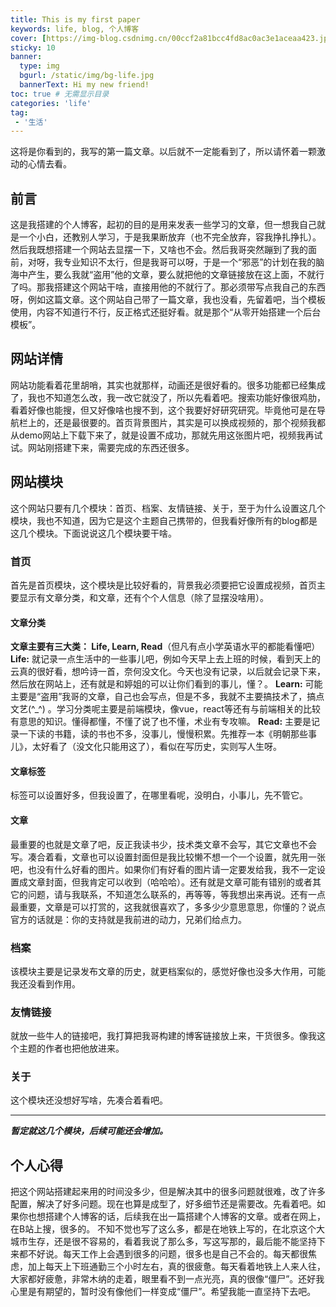 ```yaml
---
title: This is my first paper
keywords: life, blog, 个人博客
cover: [https://img-blog.csdnimg.cn/00ccf2a81bcc4fd8ac0ac3e1aceaa423.jpeg]
sticky: 10
banner: 
  type: img
  bgurl: /static/img/bg-life.jpg
  bannerText: Hi my new friend!
toc: true # 无需显示目录
categories: 'life'
tag: 
 - '生活'
---
```

这将是你看到的，我写的第一篇文章。以后就不一定能看到了，所以请怀着一颗激动的心情去看。

## 前言
这是我搭建的个人博客，起初的目的是用来发表一些学习的文章，但一想我自己就是一个小白，还教别人学习，于是我果断放弃（也不完全放弃，容我挣扎挣扎）。然后我既想搭建一个网站去显摆一下，又啥也不会。然后我哥突然蹦到了我的面前，对呀，我专业知识不太行，但是我哥可以呀，于是一个“邪恶”的计划在我的脑海中产生，要么我就“盗用”他的文章，要么就把他的文章链接放在这上面，不就行了吗。那我搭建这个网站干啥，直接用他的不就行了。那必须带写点我自己的东西呀，例如这篇文章。这个网站自己带了一篇文章，我也没看，先留着吧，当个模板使用，内容不知道行不行，反正格式还挺好看。就是那个“从零开始搭建一个后台模板”。
## 网站详情
网站功能看着花里胡哨，其实也就那样，动画还是很好看的。很多功能都已经集成了，我也不知道怎么改，我一改它就没了，所以先看着吧。搜索功能好像很鸡肋，看着好像也能搜，但又好像啥也搜不到，这个我要好好研究研究。毕竟他可是在导航栏上的，还是最很要的。首页背景图片，其实是可以换成视频的，那个视频我都从demo网站上下载下来了，就是设置不成功，那就先用这张图片吧，视频我再试试。网站刚搭建下来，需要完成的东西还很多。
## 网站模块
这个网站只要有几个模块：首页、档案、友情链接、关于，至于为什么设置这几个模块，我也不知道，因为它是这个主题自己携带的，但我看好像所有的blog都是这几个模块。下面说说这几个模块要干啥。
### 首页
首先是首页模块，这个模块是比较好看的，背景我必须要把它设置成视频，首页主要显示有文章分类，和文章，还有个个人信息（除了显摆没啥用）。
#### 文章分类
 **文章主要有三大类： Life,  Learn,  Read**（但凡有点小学英语水平的都能看懂吧）
 **Life:** 就记录一点生活中的一些事儿吧，例如今天早上去上班的时候，看到天上的云真的很好看，想吟诗一首，奈何没文化。今天也没有记录，以后就会记录下来，然后放在网站上，还有就是和婷姐的可以让你们看到的事儿，懂？。
 **Learn:** 可能主要是“盗用”我哥的文章，自己也会写点，但是不多，我就不主要搞技术了，搞点文艺(^_^) 。学习分类呢主要是前端模块，像vue，react等还有与前端相关的比较有意思的知识。懂得都懂，不懂了说了也不懂，术业有专攻嘛。
 **Read:** 主要是记录一下读的书籍，读的书也不多，没事儿，慢慢积累。先推荐一本《明朝那些事儿》，太好看了（没文化只能用这了），看似在写历史，实则写人生呀。

#### 文章标签
标签可以设置好多，但我设置了，在哪里看呢，没明白，小事儿，先不管它。
#### 文章
最重要的也就是文章了吧，反正我读书少，技术类文章不会写，其它文章也不会写。凑合着看，文章也可以设置封面但是我比较懒不想一个一个设置，就先用一张吧，也没有什么好看的图片。如果你们有好看的图片请一定要发给我，我不一定设置成文章封面，但我肯定可以收到（哈哈哈）。还有就是文章可能有错别的或者其它的问题，请与我联系，不知道怎么联系的，再等等，等我想出来再说。还有一点最重要，文章是可以打赏的，这我就很喜欢了，多多少少意思意思，你懂的？说点官方的话就是：你的支持就是我前进的动力，兄弟们给点力。

### 档案
该模块主要是记录发布文章的历史，就更档案似的，感觉好像也没多大作用，可能我还没看到作用。

### 友情链接
就放一些牛人的链接吧，我打算把我哥构建的博客链接放上来，干货很多。像我这个主题的作者也把他放进来。

### 关于
这个模块还没想好写啥，先凑合着看吧。
  
  ***
***暂定就这几个模块，后续可能还会增加。***

## 个人心得
把这个网站搭建起来用的时间没多少，但是解决其中的很多问题就很难，改了许多配置，解决了好多问题。现在也算是成型了，好多细节还是需要改。先看着吧。如果你也想搭建个人博客的话，后续我在出一篇搭建个人博客的文章。或者在网上，在B站上搜，很多的。
不知不觉也写了这么多，都是在地铁上写的，在北京这个大城市生存，还是很不容易的，看着我说了那么多，写这写那的，最后能不能坚持下来都不好说。每天工作上会遇到很多的问题，很多也是自己不会的。每天都很焦虑，加上每天上下班通勤三个小时左右，真的很疲惫。每天看着地铁上人来人往，大家都好疲惫，非常木纳的走着，眼里看不到一点光亮，真的很像“僵尸”。还好我心里是有期望的，暂时没有像他们一样变成“僵尸”。希望我能一直坚持下去吧。